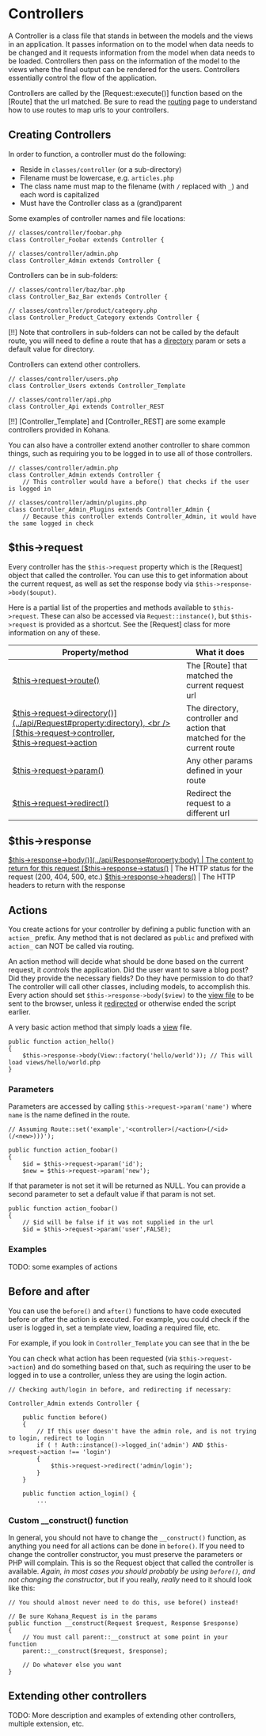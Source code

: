 # Controllers

A Controller is a class file that stands in between the models and the views in an application. It passes information on to the model when data needs to be changed and it requests information from the model when data needs to be loaded. Controllers then pass on the information of the model to the views where the final output can be rendered for the users.  Controllers essentially control the flow of the application.

Controllers are called by the [Request::execute()] function based on the [Route] that the url matched.  Be sure to read the [routing](routing) page to understand how to use routes to map urls to your controllers.

## Creating Controllers

In order to function, a controller must do the following:

* Reside in `classes/controller` (or a sub-directory)
* Filename must be lowercase, e.g. `articles.php`
* The class name must map to the filename (with `/` replaced with `_`) and each word is capitalized
* Must have the Controller class as a (grand)parent

Some examples of controller names and file locations:

	// classes/controller/foobar.php
	class Controller_Foobar extends Controller {
	
	// classes/controller/admin.php
	class Controller_Admin extends Controller {

Controllers can be in sub-folders:

	// classes/controller/baz/bar.php
	class Controller_Baz_Bar extends Controller {
	
	// classes/controller/product/category.php
	class Controller_Product_Category extends Controller {
	
[!!] Note that controllers in sub-folders can not be called by the default route, you will need to define a route that has a [directory](routing#directory) param or sets a default value for directory.

Controllers can extend other controllers.

	// classes/controller/users.php
	class Controller_Users extends Controller_Template
	
	// classes/controller/api.php
	class Controller_Api extends Controller_REST
	
[!!] [Controller_Template] and [Controller_REST] are some example controllers provided in Kohana.

You can also have a controller extend another controller to share common things, such as requiring you to be logged in to use all of those controllers.

	// classes/controller/admin.php
	class Controller_Admin extends Controller {
		// This controller would have a before() that checks if the user is logged in
	
	// classes/controller/admin/plugins.php
	class Controller_Admin_Plugins extends Controller_Admin {
		// Because this controller extends Controller_Admin, it would have the same logged in check
		
## $this->request

Every controller has the `$this->request` property which is the [Request] object that called the controller.  You can use this to get information about the current request, as well as set the response body via `$this->response->body($ouput)`.

Here is a partial list of the properties and methods available to `$this->request`.  These can also be accessed via `Request::instance()`, but `$this->request` is provided as a shortcut.  See the [Request] class for more information on any of these. 

Property/method | What it does
--- | ---
[$this->request->route()](../api/Request#property:route) | The [Route] that matched the current request url
[$this->request->directory()](../api/Request#property:directory), <br /> [$this->request->controller](../api/Request#property:controller), <br /> [$this->request->action](../api/Request#property:action) | The directory, controller and action that matched for the current route
[$this->request->param()](../api/Request#param) | Any other params defined in your route
[$this->request->redirect()](../api/Request#redirect) | Redirect the request to a different url

## $this->response
[$this->response->body()](../api/Response#property:body) | The content to return for this request
[$this->response->status()](../api/Response#property:status) | The HTTP status for the request (200, 404, 500, etc.)
[$this->response->headers()](../api/Response#property:headers) | The HTTP headers to return with the response


## Actions

You create actions for your controller by defining a public function with an `action_` prefix.  Any method that is not declared as `public` and prefixed with `action_` can NOT be called via routing.

An action method will decide what should be done based on the current request, it *controls* the application.  Did the user want to save a blog post?  Did they provide the necessary fields?   Do they have permission to do that?  The controller will call other classes, including models, to accomplish this.  Every action should set `$this->response->body($view)` to the [view file](mvc/views) to be sent to the browser, unless it [redirected](../api/Request#redirect) or otherwise ended the script earlier.

A very basic action method that simply loads a [view](mvc/views) file.

	public function action_hello()
	{
		$this->response->body(View::factory('hello/world')); // This will load views/hello/world.php
	}

### Parameters

Parameters are accessed by calling `$this->request->param('name')` where `name` is the name defined in the route.

	// Assuming Route::set('example','<controller>(/<action>(/<id>(/<new>)))');
	
	public function action_foobar()
	{
		$id = $this->request->param('id');
		$new = $this->request->param('new');

If that parameter is not set it will be returned as NULL.  You can provide a second parameter to set a default value if that param is not set.

	public function action_foobar()
	{
		// $id will be false if it was not supplied in the url
		$id = $this->request->param('user',FALSE);

### Examples

TODO: some examples of actions

## Before and after

You can use the `before()` and `after()` functions to have code executed before or after the action is executed. For example, you could check if the user is logged in, set a template view, loading a required file, etc.

For example, if you look in `Controller_Template` you can see that in the be

You can check what action has been requested (via `$this->request->action`) and do something based on that, such as requiring the user to be logged in to use a controller, unless they are using the login action.

	// Checking auth/login in before, and redirecting if necessary:

	Controller_Admin extends Controller {

		public function before()
		{
			// If this user doesn't have the admin role, and is not trying to login, redirect to login
			if ( ! Auth::instance()->logged_in('admin') AND $this->request->action !== 'login')
			{
				$this->request->redirect('admin/login');
			}
		}
		
		public function action_login() {
			...

### Custom __construct() function

In general, you should not have to change the `__construct()` function, as anything you need for all actions can be done in `before()`.  If you need to change the controller constructor, you must preserve the parameters or PHP will complain.  This is so the Request object that called the controller is available.  *Again, in most cases you should probably be using `before()`, and not changing the constructor*, but if you really, *really* need to it should look like this:

	// You should almost never need to do this, use before() instead!

	// Be sure Kohana_Request is in the params
	public function __construct(Request $request, Response $response)
	{
		// You must call parent::__construct at some point in your function
		parent::__construct($request, $response);
		
		// Do whatever else you want
	}

## Extending other controllers

TODO: More description and examples of extending other controllers, multiple extension, etc.